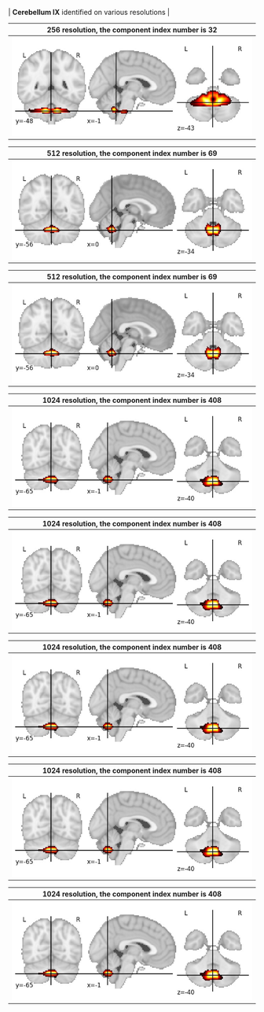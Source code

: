 


| **Cerebellum IX** identified on various resolutions |

| 256 resolution, the component index number is 32|  
|:---:|  
| ![Component 256](../256/final/32.jpg "From component 256: Cerebellum IX") |

| 512 resolution, the component index number is 69|  
|:---:|  
| ![Component 512](../512/final/69.jpg "From component 512: Cerebellum IX") |

| 512 resolution, the component index number is 69|  
|:---:|  
| ![Component 512](../512/final/69.jpg "From component 512: Cerebellum IX") |

| 1024 resolution, the component index number is 408|  
|:---:|  
| ![Component 1024](../1024/final/408.jpg "From component 1024: Cerebellum IX") |

| 1024 resolution, the component index number is 408|  
|:---:|  
| ![Component 1024](../1024/final/408.jpg "From component 1024: Cerebellum IX") |

| 1024 resolution, the component index number is 408|  
|:---:|  
| ![Component 1024](../1024/final/408.jpg "From component 1024: Cerebellum IX") |

| 1024 resolution, the component index number is 408|  
|:---:|  
| ![Component 1024](../1024/final/408.jpg "From component 1024: Cerebellum IX") |

| 1024 resolution, the component index number is 408|  
|:---:|  
| ![Component 1024](../1024/final/408.jpg "From component 1024: Cerebellum IX") |
